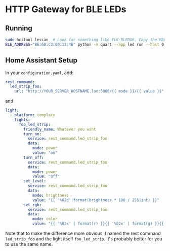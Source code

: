# HTTP Gateway for BLE LEDs

## Running

```bash
sudo hcitool lescan  # Look for something like ELK-BLEDOB. Copy the MAC address
BLE_ADDRESS="BE:60:C3:00:12:4E" python -m quart --app led run --host 0.0.0.0
```

## Home Assistant Setup

In your `configuration.yaml`, add:

```yaml
rest_command:
  led_strip_foo:
    url: "http://YOUR_SERVER_HOSTNAME.lan:5000/{{ mode }}/{{ value }}"
```

and

```yaml
light:
  - platform: template
    lights:
      foo_led_strip:
        friendly_name: Whatever you want
        turn_on:
          service: rest_command.led_strip_foo
          data:
            mode: power
            value: "on"
        turn_off:
          service: rest_command.led_strip_foo
          data:
            mode: power
            value: "off"
        set_level:
          service: rest_command.led_strip_foo
          data:
            mode: brightness
            value: "{{ '%02d'|format(brightness * 100 / 255|int) }}"
        set_rgb:
          service: rest_command.led_strip_foo
          data:
            mode: color
            value: "{{ '%02x' | format(r) }}{{ '%02x' | format(g) }}{{ '%02x' | format(b) }}"
```

Note that to make the difference more obvious, I named the rest command `led_strip_foo` and the light itself `foo_led_strip`. It's probably better for you to use the same name.
